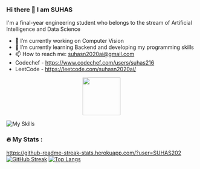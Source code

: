 ### Hi there 👋 I am SUHAS

I'm a final-year engineering student who belongs to the stream of Artificial Intelligence and Data Science

- 🔭 I’m currently working on Computer Vision
- 🌱 I’m currently learning Backend and developing my programming skills
- 📫 How to reach me: suhasn2020ai@gmail.com
- Codechef - https://www.codechef.com/users/suhas216
- LeetCode - https://leetcode.com/suhasn2020ai/
<div id="header" align="center">
  <img src="https://media.giphy.com/media/M9gbBd9nbDrOTu1Mqx/giphy.gif" width="100"/>
</div>

![My Skills](https://skillicons.dev/icons?i=py,java,c,html,css,php,mysql)


### :fire: My Stats :
https://github-readme-streak-stats.herokuapp.com/?user=SUHAS202
[![GitHub Streak](http://github-readme-streak-stats.herokuapp.com?user=SUHAS202&theme=dark&background=000000)](https://git.io/streak-stats)
[![Top Langs](https://github-readme-stats.vercel.app/api/top-langs/?username=SUHAS202&layout=compact&theme=vision-friendly-dark)](https://github.com/anuraghazra/github-readme-stats)



